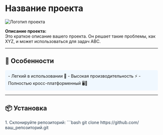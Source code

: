 # Название проекта

![Логотип проекта](https://via.placeholder.com/150)

**Описание проекта:**  
Это краткое описание вашего проекта. Он решает такие проблемы, как XYZ, и может использоваться для задач ABC.

---

## 🚀 Особенности
<div style="background-color: #f0f8ff; padding: 10px; border-radius: 5px;">
- Легкий в использовании 🌟  
- Высокая производительность ⚡  
- Полностью кросс-платформенный 🖥️📱  
</div>

---

## 📦 Установка
<div style="color: #2c3e50;">
1. Склонируйте репозиторий:
   ```bash
   git clone https://github.com/ваш_репозиторий.git
